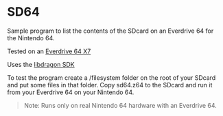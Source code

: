 # SD64

Sample program to list the contents of the SDcard on an Everdrive 64 for the Nintendo 64.

Tested on an [Everdrive 64 X7](https://krikzz.com/our-products/cartridges/ed64x7.html)

Uses the [libdragon SDK](https://github.com/DragonMinded/libdragon)

To test the program create a /filesystem folder on the root of your SDcard and put some files in that folder.  Copy sd64.z64 to the SDcard and run it from your Everdrive 64 on your Nintendo 64.

> Note: Runs only on real Nintendo 64 hardware with an Everdrive 64.
